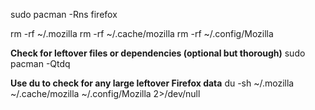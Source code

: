 sudo pacman -Rns firefox

rm -rf ~/.mozilla
rm -rf ~/.cache/mozilla
rm -rf ~/.config/Mozilla

**Check for leftover files or dependencies (optional but thorough)**
sudo pacman -Qtdq

**Use du to check for any large leftover Firefox data**
du -sh ~/.mozilla ~/.cache/mozilla ~/.config/Mozilla 2>/dev/null

